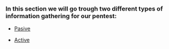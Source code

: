 ### In this section we will go trough two different types of information gathering for our pentest:

- [Pasive](/General/Information%20Gathering/pasiveInfo.md)

- [Active](/General/Information%20Gathering/activeInfo.md)


